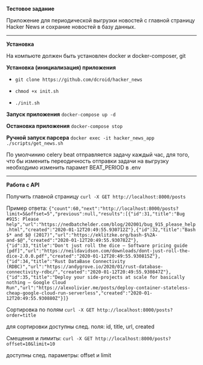 **Тестовое задание** 

Приложение для периодической выгрузки новостей с главной страницу Hacker News  и сохрание новостей в базу данных.

---
**Установка**

На компьюте должен быть установлен docker и docker-composer, git

**Установка (инициализация) приложения**

* ``git clone https://github.com/dcroid/hacker_news``

* ``chmod +x init.sh``

* ``./init.sh`` 


**Запуск приложения**
``docker-compose up -d``

**Остановка приложения**
``docker-compose stop``

**Ручной запуск парсера**
``docker exec -it hacker_news_app ./scripts/get_news.sh``

По умолчинию celery beat отправляется задачу каждый час, для того, что бы изменить переодичность отправки задачи на выгрузку
необходимо изменить парамет BEAT_PERIOD в .env

---

**Работа с API**

Получить главной страницу 
``curl -X GET http://localhost:8000/posts``

Пример ответа:
``{"count":60,"next":"http://localhost:8000/posts?limit=5&offset=5","previous":null,"results":[{"id":31,"title":"Bug #915: Please help","url":"https://nedbatchelder.com/blog/202001/bug_915_please_help.html","created":"2020-01-12T20:49:55.930712Z"},{"id":32,"title":"Bash $* and $@ (2017)","url":"https://eklitzke.org/bash-$%2A-and-$@","created":"2020-01-12T20:49:55.930782Z"},{"id":33,"title":"Don't just roll the dice – Software pricing guide [pdf]","url":"https://neildavidson.com/downloads/dont-just-roll-the-dice-2.0.0.pdf","created":"2020-01-12T20:49:55.930815Z"},{"id":34,"title":"Rust DataBase Connectivity (RDBC)","url":"https://andygrove.io/2020/01/rust-database-connectivity-rdbc/","created":"2020-01-12T20:49:55.930847Z"},{"id":35,"title":"Deploy your side-projects at scale for basically nothing – Google Cloud Run","url":"https://alexolivier.me/posts/deploy-container-stateless-cheap-google-cloud-run-serverless","created":"2020-01-12T20:49:55.930880Z"}]}``

Сортировка по полям
``curl -X GET http://localhost:8000/posts?order=title``

для сортировки доступны след. поля: id, title, url, created

Смещения и лимиты:
``curl -X GET http://localhost:8000/posts?offset=10&limit=10``

доступны след. параметры: offset и limit